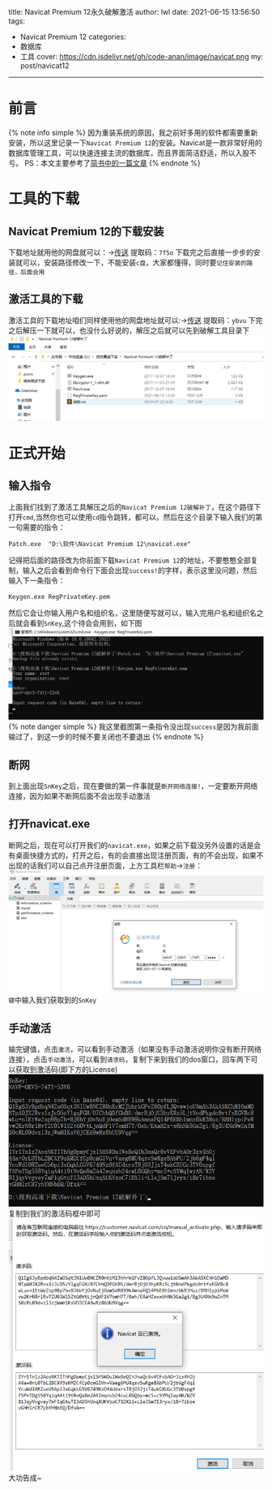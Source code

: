 title: Navicat Premium 12永久破解激活
author: lwl
date: 2021-06-15 13:56:50
tags:
  - Navicat Premium 12
categories:
  - 数据库
  - 工具
cover: https://cdn.jsdelivr.net/gh/code-anan/image/navicat.png
my: post/navicat12
---
# 前言
{% note info simple %}
因为重装系统的原因，我之前好多用的软件都需要重新安装，所以这里记录一下`Navicat Premium 12`的安装。Navicat是一款非常好用的数据库管理工具，可以快速连接主流的数据库，而且界面简洁舒适，所以入股不亏。
PS：本文主要参考了[简书中的一篇文章](https://www.jianshu.com/p/8741194da38a)
{% endnote %}
# 工具的下载
## Navicat Premium 12的下载安装
下载地址就用他的网盘就可以：->[传送](https://pan.baidu.com/s/1ECFhCH2Sjly9Dzdzi24AtA)
提取码：`7f5o`
下载完之后直接一步步的安装就可以，安装路径修改一下，不能安装`c盘`，大家都懂得，同时要`记住安装的路径，后面会用`
## 激活工具的下载
激活工具的下载地址咱们同样使用他的网盘地址就可以:->[传送](https://pan.baidu.com/s/1op3lpmD0ztIMGYgxH4qVSw)
提取码：`ybvu`
下完之后解压一下就可以，也没什么好说的，解压之后就可以先到破解工具目录下
<img src="/img/posts/pojie.png">
# 正式开始
## 输入指令
上面我们找到了激活工具解压之后的`Navicat Premium 12破解补丁`，在这个路径下打开`cmd`,当然你也可以使用`cd`指令跳转，都可以，然后在这个目录下输入我们的第一句需要的指令：
```dos
Patch.exe  "D:\软件\Navicat Premium 12\navicat.exe"
```
记得把后面的路径改为你前面下载`Navicat Premium 12`的地址，不要憨憨全部复制，输入之后会看到命令行下面会出现`success!`的字样，表示这里没问题，然后输入下一条指令：
```dos
Keygen.exe RegPrivateKey.pem
```
然后它会让你输入用户名和组织名，这里随便写就可以，输入完用户名和组织名之后就会看到`SnKey`,这个待会会用到，如下图
<img src="/img/posts/cmd.png">
{% note danger simple %}
我这里截图第一条指令没出现`success`是因为我前面输过了，到这一步的时候不要关闭也不要退出
{% endnote %}
## 断网
到上面出现`SnKey`之后，现在要做的第一件事就是`断开网络连接!`，一定要断开网络连接，因为如果不断网后面不会出现手动激活
## 打开navicat.exe
断网之后，现在可以打开我们的`navicat.exe`，如果之前下载没另外设置的话是会有桌面快捷方式的，打开之后，有的会直接出现注册页面，有的不会出现，如果不出现的话我们可以自己点开注册页面，上方工具栏`帮助`->`注册`：
<img src="/img/posts/zhuce.png">`键`中输入我们获取到的`SnKey`
## 手动激活
输完键值，点击`激活`，可以看到手动激活（如果没有手动激活说明你没有断开网络连接），点击`手动激活`，可以看到`请求码`，复制下来到我们的dos窗口，回车两下可以获取到激活码(即下方的License)
<img src="/img/posts/result.png">
复制到我们的激活码框中即可
<img src="/img/posts/jihuoma.png">
大功告成~